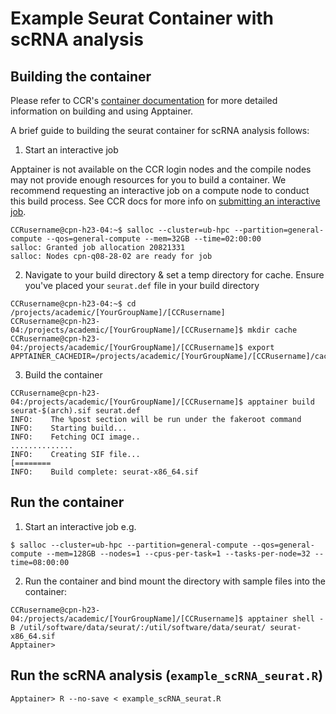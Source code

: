 # Example Seurat Container with scRNA analysis

## Building the container

Please refer to CCR's [container documentation](https://docs.ccr.buffalo.edu/en/latest/howto/containerization/) for more detailed information on building and using Apptainer.

A brief guide to building the seurat container for scRNA analysis follows:

1. Start an interactive job

Apptainer is not available on the CCR login nodes and the compile nodes may not provide enough resources for you to build a container. We recommend requesting an interactive job on a compute node to conduct this build process. 
See CCR docs for more info on [submitting an interactive job](https://docs.ccr.buffalo.edu/en/latest/hpc/jobs/#interactive-job-submission).

```
CCRusername@cpn-h23-04:~$ salloc --cluster=ub-hpc --partition=general-compute --qos=general-compute --mem=32GB --time=02:00:00
salloc: Granted job allocation 20821331
salloc: Nodes cpn-q08-28-02 are ready for job
```

2. Navigate to your build directory & set a temp directory for cache. Ensure you've placed your `seurat.def` file in your build directory
```
CCRusername@cpn-h23-04:~$ cd /projects/academic/[YourGroupName]/[CCRusername]
CCRusername@cpn-h23-04:/projects/academic/[YourGroupName]/[CCRusername]$ mkdir cache
CCRusername@cpn-h23-04:/projects/academic/[YourGroupName]/[CCRusername]$ export APPTAINER_CACHEDIR=/projects/academic/[YourGroupName]/[CCRusername]/cache
```

3. Build the container
```
CCRusername@cpn-h23-04:/projects/academic/[YourGroupName]/[CCRusername]$ apptainer build seurat-$(arch).sif seurat.def
INFO:    The %post section will be run under the fakeroot command
INFO:    Starting build...
INFO:    Fetching OCI image..
..............
INFO:    Creating SIF file...
[========
INFO:    Build complete: seurat-x86_64.sif
```

## Run the container

1. Start an interactive job e.g.
```
$ salloc --cluster=ub-hpc --partition=general-compute --qos=general-compute --mem=128GB --nodes=1 --cpus-per-task=1 --tasks-per-node=32 --time=08:00:00
```

2. Run the container and bind mount the directory with sample files into the container:
```
CCRusername@cpn-h23-04:/projects/academic/[YourGroupName]/[CCRusername]$ apptainer shell -B /util/software/data/seurat/:/util/software/data/seurat/ seurat-x86_64.sif
Apptainer>
```

## Run the scRNA analysis (`example_scRNA_seurat.R`)
```
Apptainer> R --no-save < example_scRNA_seurat.R
```
